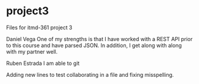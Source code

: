 # project3
Files for itmd-361 project 3

Daniel Vega
One of my strengths is that I have worked with a REST API prior to this course and have parsed JSON.
In addition, I get along with along with my partner well.

Ruben Estrada
I am able to git

Adding new lines to test collaborating in a file and fixing misspelling. 